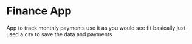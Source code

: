 # Finance App
App to track monthly payments use it as you would see fit basically just used a csv to save the data and payments 
